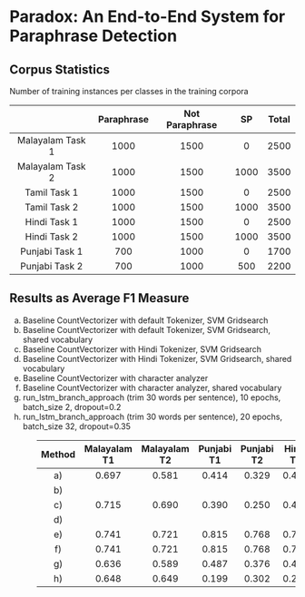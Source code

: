 # Paradox: An End-to-End System for Paraphrase Detection


## Corpus Statistics

Number of training instances per classes in the training corpora

|     | Paraphrase | Not Paraphrase | SP | Total
|:---:|:------:|:------:|:------:|:------:|
| Malayalam Task 1 |  1000 | 1500  | 0 | 2500 |
| Malayalam Task 2 |  1000 | 1500  | 1000 | 3500 |
| Tamil Task 1 |  1000 | 1500  | 0 | 2500 |
| Tamil Task 2 |  1000 | 1500  | 1000 | 3500 |
| Hindi Task 1 |  1000 | 1500  | 0 | 2500 |
| Hindi Task 2 |  1000 | 1500  | 1000 | 3500 |
| Punjabi Task 1 |  700 | 1000  | 0 | 1700 |
| Punjabi Task 2 |  700 | 1000  | 500 | 2200 |


## Results as Average F1 Measure

<ol type="a">
    <li>Baseline CountVectorizer with default Tokenizer, SVM Gridsearch</li>
    <li>Baseline CountVectorizer with default Tokenizer, SVM Gridsearch, shared vocabulary</li>
    <li>Baseline CountVectorizer with Hindi Tokenizer, SVM Gridsearch</li>
    <li>Baseline CountVectorizer with Hindi Tokenizer, SVM Gridsearch, shared vocabulary</li>
    <li>Baseline CountVectorizer with character analyzer</li>
    <li>Baseline CountVectorizer with character analyzer, shared vocabulary</li>
    <li>run_lstm_branch_approach (trim 30 words per sentence), 10 epochs, batch_size 2, dropout=0.2</li>
    <li>run_lstm_branch_approach (trim 30 words per sentence), 20 epochs, batch_size 32, dropout=0.35</li>
<ol>

| Method    | Malayalam T1 | Malayalam T2 | Punjabi T1 | Punjabi T2 | Hindi T1 | Hindi T2 | Tamil T1 | Tamil T2 |
|:---:|:------:|:------:|:------:|:------:|:------:|:------:|:------:|:------:|
| a) |  0.697  |  0.581 | 0.414 | 0.329 | 0.411 | 0.496 | 0.825 | 0.626 |
| b) |         |        |       |       |       |       |       |       |
| c) |  0.715  |  0.690 | 0.390 | 0.250 | 0.417 | 0.440 | 0.845 | 0.613 |
| d) |         |        |       |       |       |       |       |       |
| e) |  0.741  |  0.721 | 0.815 | 0.768 | 0.724 | 0.663 | 0.840 | 0.700 |
| f) |  0.741  |  0.721 | 0.815 | 0.768 | 0.724 | 0.663 | 0.840 | 0.700 |
| g) |  0.636  |  0.589 | 0.487 | 0.376 | 0.480 | 0.484 | 0.805 | 0.604 |
| h) |  0.648  |  0.649 | 0.199 | 0.302 | 0.241 | 0.489 | 0.796 | 0.532 |

